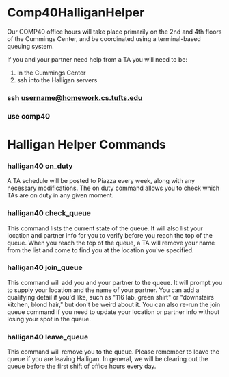 # Comp40HalliganHelper

Our COMP40 office hours will take place primarily on the 2nd and 4th floors of the Cummings Center, and be coordinated using a terminal-based queuing system.

If you and your partner need help from a TA you will need to be:
  1. In the Cummings Center
  2. ssh into the Halligan servers

### ssh username@homework.cs.tufts.edu
### use comp40

# Halligan Helper Commands

### halligan40 on_duty
A TA schedule will be posted to Piazza every week, along with any necessary modifications. The on duty command allows you to check which TAs are on duty in any given moment.

### halligan40 check_queue
This command lists the current state of the queue. It will also list your location and partner info for you to verify before you reach the top of the queue. When you reach the top of the queue, a TA will remove your name from the list and come to find you at the location you've specified.

### halligan40 join_queue
This command will add you and your partner to the queue. It will prompt you to supply your location and the name of your partner. You can add a qualifying detail if you'd like, such as "116 lab, green shirt" or "downstairs kitchen, blond hair," but don't be weird about it. You can also re-run the join queue command if you need to update your location or partner info without losing your spot in the queue.

### halligan40 leave_queue
This command will remove you to the queue. Please remember to leave the queue if you are leaving Halligan. In general, we will be clearing out the queue before the first shift of office hours every day.
